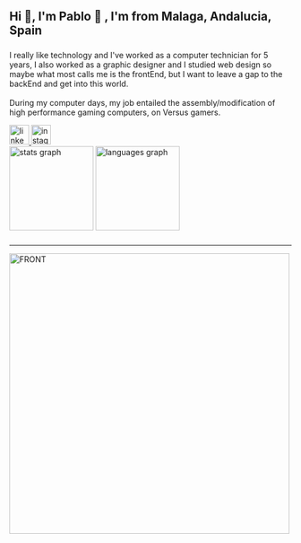 
<h2 align="left">Hi 👋, I'm Pablo 🥰 , I'm from Malaga, Andalucia, Spain<br></h2>

###
<p align="left">I really like technology and I've worked as a computer technician for 5 years, I also worked as a graphic designer and I studied web design so maybe what most calls me is the frontEnd, but I want to leave a gap to the backEnd and get into this world.<br><br>During my computer days, my job entailed the assembly/modification of high performance gaming computers, on Versus gamers.</p>

<div align="left">
  <a href="https://www.linkedin.com/in/pablo-diaz-3a064bb3/" target="_blank">
    <img src="https://img.shields.io/static/v1?message=LinkedIn&logo=linkedin&label=&color=0077B5&logoColor=white&labelColor=&style=for-the-badge" height="35" alt="linkedin logo"/>
  </a>
  
  <a href="https://www.instagram.com/envyx10/" target="_blank">
    <img src="https://img.shields.io/static/v1?message=Instagram&logo=instagram&label=&color=E4405F&logoColor=white&labelColor=&style=for-the-badge" height="35" alt="instagram logo"/>
  </a>
  
</div>


<div align="left">
  <img src="https://github-readme-stats.vercel.app/api?username=Envyx10&hide_title=false&hide_rank=false&show_icons=true&include_all_commits=true&count_private=true&disable_animations=false&theme=dracula&locale=en&hide_border=false" height="150" alt="stats graph"  />
  <img src="https://github-readme-stats.vercel.app/api/top-langs?username=Envyx10&locale=en&hide_title=false&layout=compact&card_width=320&langs_count=5&theme=onedark&hide_border=false" height="150" alt="languages graph"  />
</div>

###
<hr>
 
<div>
    <img src="https://github.com/user-attachments/assets/8a428e7f-ce51-4271-9295-9077860f4433" alt="FRONT" width="500px">
</div>

